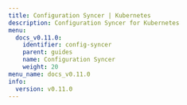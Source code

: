 ```yaml
---
title: Configuration Syncer | Kubernetes
description: Configuration Syncer for Kubernetes
menu:
  docs_v0.11.0:
    identifier: config-syncer
    parent: guides
    name: Configuration Syncer
    weight: 20
menu_name: docs_v0.11.0
info:
  version: v0.11.0
---
```


